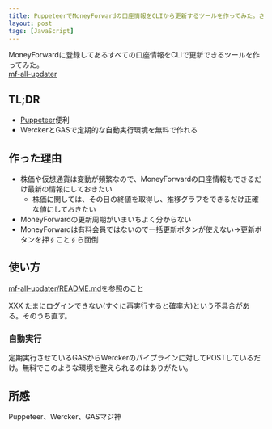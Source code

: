 ```yaml
---
title: PuppeteerでMoneyForwardの口座情報をCLIから更新するツールを作ってみた。さらにGASとWerckerで定期実行環境も作ってみた
layout: post
tags: [JavaScript]
---
```


MoneyForwardに登録してあるすべての口座情報をCLIで更新できるツールを作ってみた。<br>[mf-all-updater](https://github.com/tekiomo/mf-all-updater)


## TL;DR

* [Puppeteer](https://github.com/GoogleChrome/puppeteer)便利
* WerckerとGASで定期的な自動実行環境を無料で作れる


## 作った理由

* 株価や仮想通貨は変動が頻繁なので、MoneyForwardの口座情報もできるだけ最新の情報にしておきたい
  * 株価に関しては、その日の終値を取得し、推移グラフをできるだけ正確な値にしておきたい
* MoneyForwardの更新周期がいまいちよく分からない
* MoneyForwardは有料会員ではないので一括更新ボタンが使えない→更新ボタンを押すことすら面倒



## 使い方

[mf-all-updater/README.md](https://github.com/tekiomo/mf-all-updater/blob/master/README.md)を参照のこと

XXX たまにログインできない(すぐに再実行すると確率大)という不具合がある。そのうち直す。

### 自動実行
定期実行させているGASからWerckerのパイプラインに対してPOSTしているだけ。無料でこのような環境を整えられるのはありがたい。


## 所感
Puppeteer、Wercker、GASマジ神
